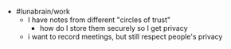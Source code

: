 - #lunabrain/work
	- I have notes from different "circles of trust"
		- how do I store them securely so I get privacy
	- i want to record meetings, but still respect people's privacy
